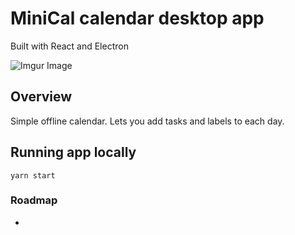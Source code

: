 # MiniCal calendar desktop app
Built with React and Electron  

![Imgur Image](https://i.imgur.com/IFZpbHRl.png)


## Overview
Simple offline calendar. Lets you add tasks and labels to each day.


<!-- ## Installation -->
<!--- TODO --->

<!-- ### Requirements -->

<!-- ### Local setup -->
<!-- TODO -->

<!-- ### Preparing and running tests -->
<!-- TODO -->

## Running app locally
`yarn start`

### Roadmap
-
